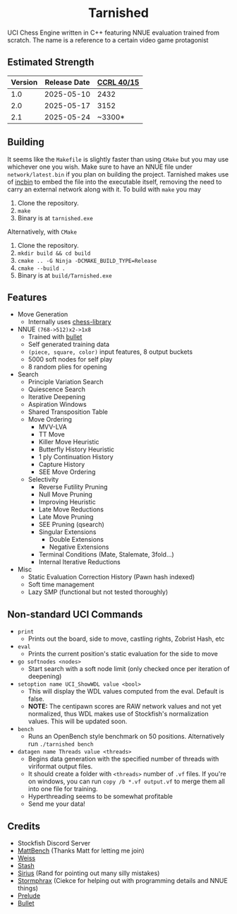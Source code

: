



<p align="center">
</p>
<h1 align="center">Tarnished</h1>

UCI Chess Engine written in C++ featuring NNUE evaluation trained from scratch. The name is a reference to a certain video game protagonist

## Estimated Strength

| Version | Release Date | [CCRL 40/15](https://www.computerchess.org.uk/ccrl/4040/cgi/compare_engines.cgi?class=None&only_best_in_class=on&num_best_in_class=1&e=Tarnished+1.0-Renown+64-bit&e=Tarnished+2.0-Ambition+64-bit&print=Rating+list&profile_step=50&profile_numbers=1&print=Results+table&print=LOS+table&table_size=100&ct_from_elo=0&ct_to_elo=10000&match_length=30&cross_tables_for_best_versions_only=1&sort_tables=by+rating&diag=0&reference_list=None&recalibrate=no) |
| --- | --- | --- |
| 1.0 | 2025-05-10 | 2432 |
| 2.0 | 2025-05-17 | 3152 |
| 2.1 | 2025-05-24 | ~3300* |

## Building
It seems like the `Makefile` is slightly faster than using `CMake` but you may use whichever one you wish. Make sure to have an NNUE file under `network/latest.bin` if you plan on building the project. Tarnished makes use of [incbin](https://github.com/graphitemaster/incbin) to embed the file into the executable itself, removing the need to carry an external network along with it. To build with `make` you may 
1. Clone the repository.
2. `make`
3. Binary is at `tarnished.exe`

Alternatively, with `CMake`

1. Clone the repository.
2. `mkdir build && cd build`
3. `cmake .. -G Ninja -DCMAKE_BUILD_TYPE=Release`
4. `cmake --build .`
5. Binary is at `build/Tarnished.exe`

## Features

- Move Generation
    - Internally uses [chess-library](https://disservin.github.io/chess-library/)
- NNUE `(768->512)x2->1x8`
    - Trained with [bullet](https://github.com/jw1912/bullet)
    - Self generated training data
    - `(piece, square, color)` input features, 8 output buckets
    - 5000 soft nodes for self play
    - 8 random plies for opening
- Search
    - Principle Variation Search
    - Quiescence Search
    - Iterative Deepening
    - Aspiration Windows
    - Shared Transposition Table
    - Move Ordering
        - MVV-LVA
        - TT Move
        - Killer Move Heuristic 
        - Butterfly History Heuristic
        - 1 ply Continuation History
        - Capture History
        - SEE Move Ordering
    - Selectivity
        - Reverse Futility Pruning
        - Null Move Pruning
        - Improving Heuristic
        - Late Move Reductions
        - Late Move Pruning
        - SEE Pruning (qsearch)
        - Singular Extensions
            - Double Extensions
            - Negative Extensions
        - Terminal Conditions (Mate, Stalemate, 3fold...)
        - Internal Iterative Reductions
 - Misc
     - Static Evaluation Correction History (Pawn hash indexed)
     - Soft time management
     - Lazy SMP (functional but not tested thoroughly)

## Non-standard UCI Commands

- `print`
    - Prints out the board, side to move, castling rights, Zobrist Hash, etc
- `eval`
    - Prints the current position's static evaluation for the side to move
- `go softnodes <nodes>`
    - Start search with a soft node limit (only checked once per iteration of deepening)
- `setoption name UCI_ShowWDL value <bool>`
    - This will display the WDL values computed from the eval. Default is false.
    - **NOTE:** The centipawn scores are RAW network values and not yet normalized, thus WDL makes use of Stockfish's normalization values. This will be updated soon.
- `bench`
    - Runs an OpenBench style benchmark on 50 positions. Alternatively run `./tarnished bench`
 - `datagen name Threads value <threads>`
     - Begins data generation with the specified number of threads with viriformat output files.
     - It should create a folder with `<threads>` number of `.vf` files. If you're on windows, you can run `copy /b *.vf output.vf` to merge them all into one file for training.
     - Hyperthreading seems to be somewhat profitable
     - Send me your data!

## Credits
- Stockfish Discord Server
- [MattBench](https://chess.n9x.co/index/) (Thanks Matt for letting me join)
- [Weiss](https://github.com/TerjeKir/Weiss)
- [Stash](https://github.com/mhouppin/stash-bot)
- [Sirius](https://github.com/mcthouacbb/Sirius) (Rand for pointing out many silly mistakes)
- [Stormphrax](https://github.com/Ciekce/Stormphrax) (Ciekce for helping out with programming details and NNUE things)
- [Prelude](https://git.nocturn9x.space/Quinniboi10/Prelude)
- [Bullet](https://github.com/jw1912/bullet)